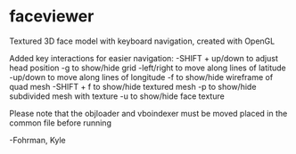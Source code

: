 # faceviewer
Textured 3D face model with keyboard navigation, created with OpenGL

Added key interactions for easier navigation:
	-SHIFT + up/down to adjust head position
	-g to show/hide grid
	-left/right to move along lines of latitude
	-up/down to move along lines of longitude
	-f to show/hide wireframe of quad mesh
	-SHIFT + f to show/hide textured mesh
	-p to show/hide subdivided mesh with texture
	-u to show/hide face texture

Please note that the objloader and vboindexer
must be moved placed in the common file before running


-Fohrman, Kyle
